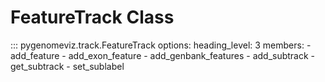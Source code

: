 # FeatureTrack Class

::: pygenomeviz.track.FeatureTrack
    options:
      heading_level: 3
      members:
        - add_feature
        - add_exon_feature
        - add_genbank_features
        - add_subtrack
        - get_subtrack
        - set_sublabel
